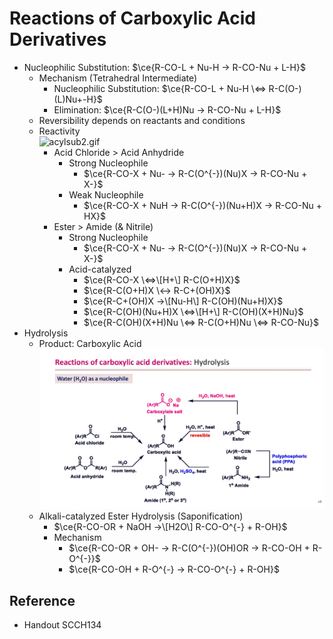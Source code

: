 # Reactions of Carboxylic Acid Derivatives

* Nucleophilic Substitution: $\ce{R-CO-L + Nu-H -> R-CO-Nu + L-H}$
  * Mechanism (Tetrahedral Intermediate)
    * Nucleophilic Substitution: $\ce{R-CO-L + Nu-H \<=> R-C(O-)(L)Nu+-H}$
    * Elimination: $\ce{R-C(O-)(L+H)Nu -> R-CO-Nu + L-H}$
  * Reversibility depends on reactants and conditions
  * Reactivity  
    ![acylsub2.gif](https://www2.chemistry.msu.edu/faculty/reusch/virttxtjml/Images2/acylsub2.gif)
    * Acid Chloride > Acid Anhydride
      * Strong Nucleophile
        * $\ce{R-CO-X + Nu- -> R-C(O^{-})(Nu)X -> R-CO-Nu + X-}$
      * Weak Nucleophile
        * $\ce{R-CO-X + NuH -> R-C(O^{-})(Nu+H)X -> R-CO-Nu + HX}$
    * Ester > Amide (& Nitrile)
      * Strong Nucleophile
        * $\ce{R-CO-X + Nu- -> R-C(O^{-})(Nu)X -> R-CO-Nu + X-}$
      * Acid-catalyzed
        * $\ce{R-CO-X \<=>\[H+\] R-C(O+H)X}$
        * $\ce{R-C(O+H)X \<-> R-C+(OH)X}$
        * $\ce{R-C+(OH)X ->\[Nu-H\] R-C(OH)(Nu+H)X}$
        * $\ce{R-C(OH)(Nu+H)X \<=>\[H+\] R-C(OH)(X+H)Nu}$
        * $\ce{R-C(OH)(X+H)Nu \<=> R-C(O+H)Nu \<=> R-CO-Nu}$
* Hydrolysis
  * Product: Carboxylic Acid  
    ![500](../../Assets/2024-LectNote-Topic9-1_Page_26.jpg)
  * Alkali-catalyzed Ester Hydrolysis (Saponification)
    * $\ce{R-CO-OR + NaOH ->\[H2O\] R-CO-O^{-} + R-OH}$
    * Mechanism
      * $\ce{R-CO-OR + OH- -> R-C(O^{-})(OH)OR -> R-CO-OH + R-O^{-}}$
      * $\ce{R-CO-OH + R-O^{-} -> R-CO-O^{-} + R-OH}$

## Reference

* Handout SCCH134
